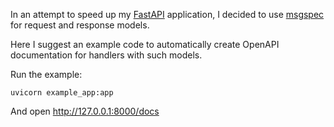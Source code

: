 In an attempt to speed up my [FastAPI](https://fastapi.tiangolo.com/) application, 
I decided to use [msgspec](https://jcristharif.com/msgspec/) for request and response models. 

Here I suggest an example code to automatically create OpenAPI documentation for handlers with such models.

Run the example:
```
uvicorn example_app:app
```
And open http://127.0.0.1:8000/docs
